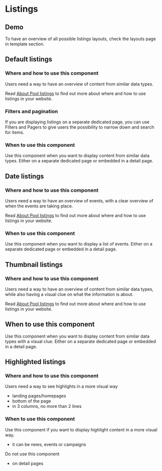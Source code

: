 # Listings

## Demo

To have an overview of all possible listings layouts, check the layouts page in
template section.

## Default listings

### Where and how to use this component

Users need a way to have an overview of content from similar data types.

Read
[About Pool listings](https://webgate.ec.europa.eu/CITnet/confluence/x/vQJvK) to
find out more about where and how to use listings in your website.

### Filters and pagination

If you are displaying listings on a separate dedicated page, you can use Filters
and Pagers to give users the possibility to narrow down and search for items.

### When to use this component

Use this component when you want to display content from similar data types.
Either on a separate dedicated page or embedded in a detail page.

## Date listings

### Where and how to use this component

Users need a way to have an overview of events, with a clear overview of when
the events are taking place.

Read
[About Pool listings](https://webgate.ec.europa.eu/CITnet/confluence/x/vQJvK) to
find out more about where and how to use listings in your website.

### When to use this component

Use this component when you want to display a list of events. Either on a
separate dedicated page or embedded in a detail page.

## Thumbnail listings

### Where and how to use this component

Users need a way to have an overview of content from similar data types, while
also having a visual clue on what the information is about.

Read
[About Pool listings](https://webgate.ec.europa.eu/CITnet/confluence/x/vQJvK) to
find out more about where and how to use listings in your website.

## When to use this component

Use this component when you want to display content from similar data types with
a visual clue. Either on a separate dedicated page or embedded in a detail page.

## Highlighted listings

### Where and how to use this component

Users need a way to see highlights in a more visual way

* landing pages/homepages
* bottom of the page
* in 3 columns, no more than 2 lines

### When to use this component

Use this component if you want to display highlight content in a more visual
way.

* it can be news, events or campaigns

Do not use this component

* on detail pages
